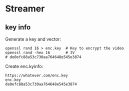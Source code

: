 # Streamer

## key info
Generate a key and vector:

```
openssl rand 16 > enc.key  # Key to encrypt the video
openssl rand -hex 16       # IV
# de0efc88a53c730aa764648e545e3874
```

Create enc.kyinfo:
```
https://whatever.com/enc.key
enc.key
de0efc88a53c730aa764648e545e3874
```